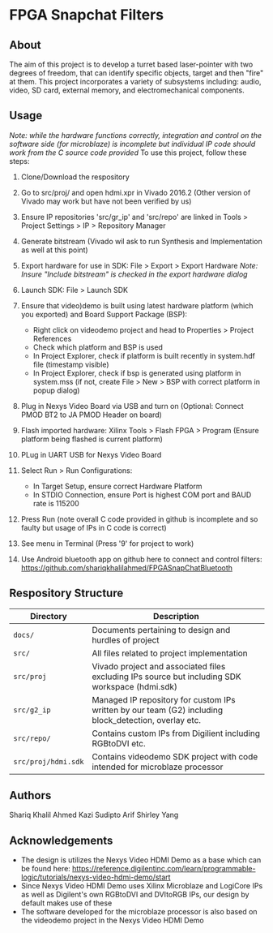 FPGA Snapchat Filters
=====================

About
-----
The aim of this project is to develop a turret based laser-pointer with two
degrees of freedom, that can identify specific objects, target and then "fire"
at them.  This project incorporates a variety of subsystems including: audio,
video, SD card, external memory, and electromechanical components.

Usage
-----

*Note: while the hardware functions correctly, integration and control on the software side (for microblaze) is incomplete but individual IP code should work from the C source code provided*
To use this project, follow these steps:  

1. Clone/Download the respository
   
2. Go to src/proj/ and open hdmi.xpr in Vivado 2016.2 (Other version of Vivado may work but have not been verified by us) 
   
3. Ensure IP repositories 'src/gr_ip' and 'src/repo' are linked in Tools > Project Settings > IP > Repository Manager

4. Generate bitstream (Vivado wil ask to run Synthesis and Implementation as well at this point)

5. Export hardware for use in SDK: File > Export > Export Hardware
	*Note: Insure *"Include bitstream"* is checked in the export hardware dialog*

6. Launch SDK: File > Launch SDK

7. Ensure that video)demo is built using latest hardware platform (which you exported) and Board Support Package (BSP):
	- Right click on videodemo project and head to Properties > Project References
	- Check which platform and BSP is used
	- In Project Explorer, check if platform is built recently in system.hdf file (timestamp visible)
	- In Project Explorer, check if bsp is generated using platform in system.mss (if not, create File > New > BSP with correct platform in popup dialog)

8. Plug in Nexys Video Board via USB and turn on (Optional: Connect PMOD BT2 to JA PMOD Header on board)

9. Flash imported hardware: Xilinx Tools > Flash FPGA > Program (Ensure platform being flashed is current platform)

10. PLug in UART USB for Nexys Video Board

11. Select Run > Run Configurations:
	- In Target Setup, ensure correct Hardware Platform
	- In STDIO Connection, ensure Port is highest COM port and BAUD rate is 115200

12. Press Run (note overall C code provided in github is incomplete and so faulty but usage of IPs in C code is correct)

13. See menu in Terminal (Press '9' for project to work)

13. Use Android bluetooth app on github here to connect and control filters: https://github.com/shariqkhalilahmed/FPGASnapChatBluetooth


Respository Structure
---------------------

| Directory           | Description                                                |
|-------------------- |------------------------------------------------------------|
| `docs/`             | Documents pertaining to design and hurdles of project      |
| `src/`              | All files related to project implementation                |
| `src/proj`          | Vivado project and associated files excluding IPs source but including SDK workspace (hdmi.sdk) |
| `src/g2_ip`         | Managed IP repository for custom IPs written by our team (G2) including block_detection, overlay etc. |
| `src/repo/`         | Contains custom IPs from Digilient including RGBtoDVI etc. |
| `src/proj/hdmi.sdk` | Contains videodemo SDK project with code intended for microblaze processor   |


Authors
-------
Shariq Khalil Ahmed
Kazi Sudipto Arif
Shirley Yang

Acknowledgements
----------------
- The design is utilizes the Nexys Video HDMI Demo as a base which can be found here: https://reference.digilentinc.com/learn/programmable-logic/tutorials/nexys-video-hdmi-demo/start
- Since Nexys Video HDMI Demo uses Xilinx Microblaze and LogiCore IPs as well as Digilent's own RGBtoDVI and DVItoRGB IPs, our design by default makes use of these
- The software developed for the microblaze processor is also based on the videodemo project in the Nexys Video HDMI Demo
